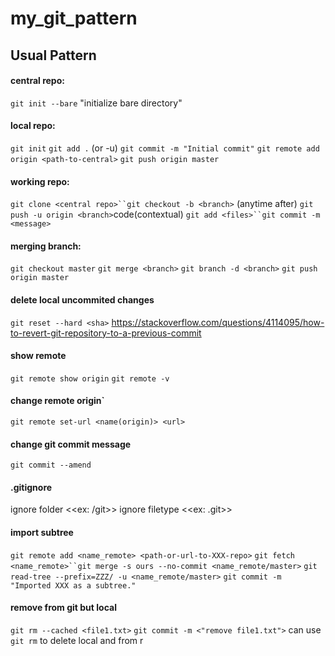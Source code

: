# my_git_pattern

## Usual Pattern

#### central repo:
  `git init --bare` "initialize bare directory"

#### local repo:
  `git init`
  `git add .` (or -u)
  `git commit -m "Initial commit"`
  `git remote add origin <path-to-central>`
  `git push origin master`

#### working repo:
  `git clone <central repo>``git checkout -b <branch>` (anytime after) `git push -u origin <branch>`code(contextual) `git add <files>``git commit -m <message>`

#### merging branch:
  `git checkout master`
  `git merge <branch>`
  `git branch -d <branch>`
  `git push origin master`

#### delete local uncommited changes
  `git reset --hard <sha>`
  <https://stackoverflow.com/questions/4114095/how-to-revert-git-repository-to-a-previous-commit>

#### show remote
  `git remote show origin`
  `git remote -v`

#### change remote origin`
  `git remote set-url <name(origin)> <url>`

#### change git commit message
  `git commit --amend`

#### .gitignore
  ignore folder <<ex: /git>>
  ignore filetype <<ex: .git>>

#### import subtree
  `git remote add <name_remote> <path-or-url-to-XXX-repo>`
  `git fetch <name_remote>``git merge -s ours --no-commit <name_remote/master>`
  `git read-tree --prefix=ZZZ/ -u <name_remote/master>`
  `git commit -m "Imported XXX as a subtree."`

#### remove from git but local
  `git rm --cached <file1.txt>`
  `git commit -m <"remove file1.txt">`
  can use `git rm` to delete local and from r
